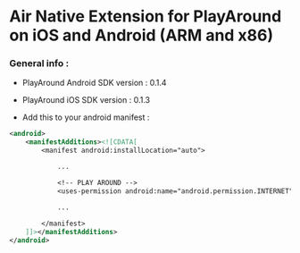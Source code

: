 Air Native Extension for PlayAround on iOS and Android (ARM and x86)
==================================

### General info :
- PlayAround Android SDK version : 0.1.4
- PlayAround iOS SDK version : 0.1.3
 
- Add this to your android manifest :

```xml
<android>
	<manifestAdditions><![CDATA[
		<manifest android:installLocation="auto">

			...

			<!-- PLAY AROUND -->
			<uses-permission android:name="android.permission.INTERNET"/>

			...
			
		</manifest>
	]]></manifestAdditions>
</android>
```